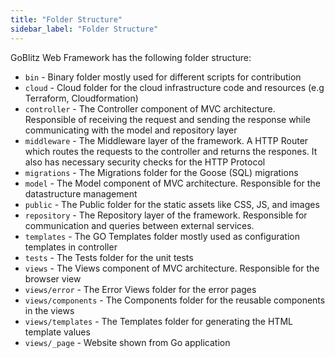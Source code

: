 ```yaml
---
title: "Folder Structure"
sidebar_label: "Folder Structure"
---
```


GoBlitz Web Framework has the following folder structure:

- `bin` - Binary folder mostly used for different scripts for contribution
- `cloud` - Cloud folder for the cloud infrastructure code and resources (e.g Terraform, Cloudformation)
- `controller` - The Controller component of MVC architecture. Responsible of receiving the request and sending the response while communicating with the model and repository layer
- `middleware` - The Middleware layer of the framework. A HTTP Router which routes the requests to the controller and returns the respones. It also has necessary security checks for the HTTP Protocol
- `migrations` - The Migrations folder for the Goose (SQL) migrations
- `model` - The Model component of MVC architecture. Responsible for the datastructure management
- `public` - The Public folder for the static assets like CSS, JS, and images
- `repository` - The Repository layer of the framework. Responsible for communication and queries between external services.
- `templates` - The GO Templates folder mostly used as configuration templates in controller
- `tests` - The Tests folder for the unit tests
- `views` - The Views component of MVC architecture. Responsible for the browser view
- `views/error` - The Error Views folder for the error pages
- `views/components` - The Components folder for the reusable components in the views
- `views/templates` - The Templates folder for generating the HTML template values
- `views/_page` - Website shown from Go application
